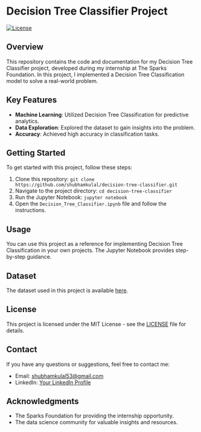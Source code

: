 # Decision Tree Classifier Project

[![License](https://img.shields.io/badge/License-MIT-blue.svg)](LICENSE)

## Overview

This repository contains the code and documentation for my Decision Tree Classifier project, developed during my internship at The Sparks Foundation. In this project, I implemented a Decision Tree Classification model to solve a real-world problem.


## Key Features

- **Machine Learning**: Utilized Decision Tree Classification for predictive analytics.
- **Data Exploration**: Explored the dataset to gain insights into the problem.
- **Accuracy**: Achieved high accuracy in classification tasks.

## Getting Started

To get started with this project, follow these steps:

1. Clone this repository: `git clone https://github.com/shubhamkulal/decision-tree-classifier.git`
2. Navigate to the project directory: `cd decision-tree-classifier`
3. Run the Jupyter Notebook: `jupyter notebook`
4. Open the `Decision_Tree_Classifier.ipynb` file and follow the instructions.

## Usage

You can use this project as a reference for implementing Decision Tree Classification in your own projects. The Jupyter Notebook provides step-by-step guidance.

## Dataset

The dataset used in this project is available [here]([https://bit.ly/3kXTdox]).

## License

This project is licensed under the MIT License - see the [LICENSE](LICENSE) file for details.

## Contact

If you have any questions or suggestions, feel free to contact me:

- Email: shubhamkulal53@gmail.com
- LinkedIn: [Your LinkedIn Profile](https://www.linkedin.com/in/shubhamkulal/)

## Acknowledgments

- The Sparks Foundation for providing the internship opportunity.
- The data science community for valuable insights and resources.

